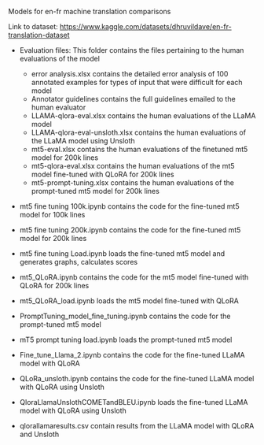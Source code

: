 Models for en-fr machine translation comparisons

Link to dataset: https://www.kaggle.com/datasets/dhruvildave/en-fr-translation-dataset

- Evaluation files: This folder contains the files pertaining to the human evaluations of the model
    * error analysis.xlsx contains the detailed error analysis of 100 annotated examples for types of input that were difficult for each model
    * Annotator guidelines contains the full guidelines emailed to the human evaluator
    * LLAMA-qlora-eval.xlsx contains the human evaluations of the LLaMA model
    * LLAMA-qlora-eval-unsloth.xlsx contains the human evaluations of the LLaMA model using Unsloth
    * mt5-eval.xlsx contains the human evaluations of the finetuned mt5 model for 200k lines
    * mt5-qlora-eval.xlsx contains the human evaluations of the mt5 model fine-tuned with QLoRA for 200k lines
    * mt5-prompt-tuning.xlsx contains the human evaluations of the prompt-tuned mt5 model for 200k lines

- mt5 fine tuning 100k.ipynb contains the code for the fine-tuned mt5 model for 100k lines
- mt5 fine tuning 200k.ipynb contains the code for the fine-tuned mt5 model for 200k lines
- mt5 fine tuning Load.ipynb loads the fine-tuned mt5 model and generates graphs, calculates scores
- mt5_QLoRA.ipynb contains the code for the mt5 model fine-tuned with QLoRA for 200k lines
- mt5_QLoRA_load.ipynb loads the mt5 model fine-tuned with QLoRA
- PromptTuning_model_fine_tuning.ipynb contains the code for the prompt-tuned mt5 model
- mT5 prompt tuning load.ipynb loads the prompt-tuned mt5 model
- Fine_tune_Llama_2.ipynb contains the code for the fine-tuned LLaMA model with QLoRA
- QLoRa_unsloth.ipynb contains the code for the fine-tuned LLaMA model with QLoRA using Unsloth
- QloraLlamaUnslothCOMETandBLEU.ipynb loads the fine-tuned LLaMA model with QLoRA using Unsloth
- qlorallamaresults.csv contain results from the LLaMA model with QLoRA and Unsloth
